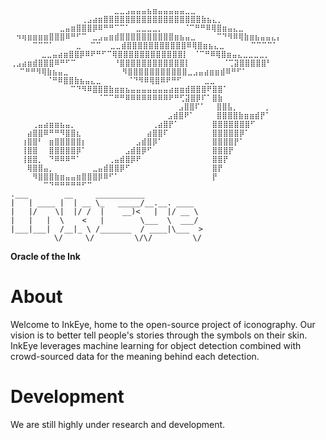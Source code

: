 ```
⠀⠀⠀⠀⠀⠀⠀⠀⠀⠀⠀⠀⠀⠀⠀⠀⠀⠀⠀⣀⣀⣠⣤⣤⣤⣦⣶⣤⣤⣤⣤⣤⣀⣀
⠀⠀⠀⠀⠀⠀⠀⠀⠀⠀⠀⠀⠀⢀⣠⣴⣶⣿⣿⣿⣿⣿⣿⣿⣿⣿⣿⣿⣿⣿⣿⣿⣿⣿⣿⣷⣦⣄⡀
⠀⠀⠀⠀⠀⠀⠀⠀⠀⣀⣤⣶⣿⣿⣿⡿⠿⠛⠛⠉⠉⠁⠀⣀⣀⣀⣀⡀⠀ ⠀⠀⠈⠉⠛⠛⠿⢿⣿⣶⣤⣄⣀
⠀⠲⢶⣶⣶⣶⣶⣿⣿⣿⠿⠛⠋⠉⠀⣀⣠⣤⣶⣾⣿⣿⣿⣿⣿⣿⣿⣿⣿⣿⣶⣦⣤⣀⠀ ⠀⠀⠉⠙⠻⠿⢿⣷⣶⣦⣤⣤⣄⡄
⠀⠀⠀⠀⠉⠉⠉⠁⠀⠀⠀⠀⣀  ⠉⠉  ⣀⣀⣾⣿⣿⣿⣿⣿⣿⣿⣿⣿⣿⣿⠿⢿⣿⣶⣦⣄⣀⠀⠀ ⠀⠀⠉⠉⠉⠉⠁
⠀⠀⠀⠀  ⣀⣀⣤⣴⣶⣿⣿⡿⠿⠟⠛⠋⠉⢿⣿⣿⣿⣿⣿⣿⣿⣿⣿⣿⣿⣿⡇⠀⠈⠉⠛⠿⢿⣿⣶⣤⣄⣀⣀⣀⣀⡀
⢀⣠⣴⣶⣾⣿⣿⣿⠿⠛⠋⠉⠀⠀⠀⠀⠀⠀⠀⠘⣿⣿⣿⣿⣿⣿⣿⣿⣿⣿⣿⣿⡇⠀⠀⠀⠀⠀⠀⠈⢉⣽⣿⣿⣿⣿⣿⠃
  ⠉⠛⠛⠻⢿⣷⣦⣤⣀⠀⠀⠀⠀⠀⠀⠀ ⠀⠀⠻⣿⣿⣿⣿⣿⣿⣿⣿⣿⣿⣿⣀⣠⣤⣴⣶⣶⣾⠿⠛⠋⠁
  ⠀⠀⠀⠀⠀⠈⠛⠿⣿⣿⣷⣦⣤⣄⣀⠀⠀ ⠀⠀⠈⠙⠻⠿⢿⣿⠿⠟⠛⠋     ⣀⣀
⠀⠀⠀⠀⠀⠀⠀⠀⠀⠀⠀⠉⠙⠻⠿⣿⣿⣿⣷⣶⣶⣦⣤⣤⣤⣤⣤⣤⣤⣴⣶⣶⣾⣿⣿⣿⠟⣿⣿⠁
⠀⠀⠀⠀⠀⠀⠀⠀⠀⠀⠀⠀⠀⠀⠀⠀⠈⠉⠉⠛⠛⠿⠿⠿⠿⠿⠿⠿⠿⠟⠛⢋⣽⣿⡿⠏⠁⣿⣷
⠀⠀⠀⠀⠀⠀⠀⠀⠀⠀⠀⠀⠀⠀⠀⠀⠀⠀⠀⠀⠀⠀⠀⠀⠀⠀⠀⠀⠀ ⠀⣠⣿⣿⠏⠁⠀⠀⣿⣿⣧⡀⠀⠀⠀⠀⠀⡀
⠀⠀⠀⠀⠀⠀⠀⠀⠀⠀⠀⠀⠀⠀⠀⠀⠀⠀⠀⠀⠀⠀⠀⠀⠀⠀⠀⠀ ⣠⣾⣿⠟⠁⠀⠀⠀⠀⣿⣿⣿⣿⣷⣶⣶⣾⡟⠁
⠀⠀⠀⠀⢀⣤⣴⣶⣶⣦⣤⡀⠀⠀⠀⠀⠀⠀⠀⠀⠀⠀⠀⠀⠀⠀⢀⣴⣿⡟⠁⠀⠀⠀⠀⠀⠀⣿⣿⣿⣿⣿⣿⣿⠋
⠀⠀⠀⣴⣿⣿⠿⠛⠛⠻⣿⣿⣆⠀⠀⠀⠀⠀⠀⠀⠀⠀⠀⠀⠀⣴⣿⣿⠏⠀⠀⠀⠀⠀⠀⠀⠀⣿⣿⣿⣿⣿⡿⠁
⠀⠀⢰⣿⣿⠃⠀⣶⣿⣿⣿⣿⣿⡆⠀⠀⠀⠀⠀⠀⠀⠀⠀⣠⣾⣿⡿⠁⠀⠀⠀⠀⠀⠀⠀⠀⠀⣿⣿⣿⣿⡟⠁
⠀⠀⢸⣿⣿⠀⠀⣿⣿⣿⣿⣿⡿⠁⠀⠀⠀⠀⠀⠀⠀⣠⣾⣿⡿⠋⠀⠀⠀⠀⠀⠀⠀⠀⠀⠀⠀⣿⣿⣿⡟
⠀⠀⢸⣿⣿⡀⠀⠙⠿⠿⠿⠛⠁⠀⠀⠀⠀⠀⢀⣤⣾⣿⡿⠟⠀⠀⠀⠀⠀⠀⠀⠀⠀⠀⠀⠀⠀⣿⣿⡟
⠀⠀⠀⢿⣿⣿⣤⡀⠀⠀⠀⠀⠀⠀⠀⣀⣤⣾⣿⣿⡿⠋⠀⠀⠀⠀⠀⠀⠀⠀⠀⠀⠀⠀⠀⠀⠀⣿⡟
⠀⠀⠀⠀⠻⣿⣿⣿⣷⣶⣤⣤⣶⣿⣿⣿⡿⠿⠋⠁⠀⠀⠀⠀⠀⠀⠀⠀⠀⠀⠀⠀⠀⠀⠀⠀⠀⡟
⠀⠀⠀⠀⠀⠀⠉⠙⠛⠛⠛⠛⠛⠋⠉
.___        __     ___________
|   | ____ |  | __ \_   _____/__.__. ____
|   |/    \|  |/ /  |    __)<   |  |/ __ \
|   |   |  \    <   |        \___  \  ___/
|___|___|  /__|_ \ /_______  / ____|\___  >
⠀⠀⠀⠀⠀⠀⠀⠀\/     \/         \/\/         \/
```
**Oracle of the Ink**
# About
Welcome to InkEye, home to the open-source project of iconography. Our vision is to better tell people's stories through the symbols on their skin. InkEye leverages machine learning for object detection combined with crowd-sourced data for the meaning behind each detection.
# Development
We are still highly under research and development.
